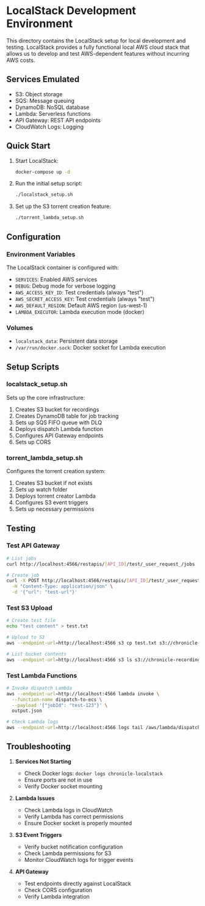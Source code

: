 # LocalStack Development Environment

This directory contains the LocalStack setup for local development and testing. LocalStack provides a fully functional local AWS cloud stack that allows us to develop and test AWS-dependent features without incurring AWS costs.

## Services Emulated

- S3: Object storage
- SQS: Message queuing
- DynamoDB: NoSQL database
- Lambda: Serverless functions
- API Gateway: REST API endpoints
- CloudWatch Logs: Logging

## Quick Start

1. Start LocalStack:
   ```bash
   docker-compose up -d
   ```

2. Run the initial setup script:
   ```bash
   ./localstack_setup.sh
   ```

3. Set up the S3 torrent creation feature:
   ```bash
   ./torrent_lambda_setup.sh
   ```

## Configuration

### Environment Variables

The LocalStack container is configured with:
- `SERVICES`: Enabled AWS services
- `DEBUG`: Debug mode for verbose logging
- `AWS_ACCESS_KEY_ID`: Test credentials (always "test")
- `AWS_SECRET_ACCESS_KEY`: Test credentials (always "test")
- `AWS_DEFAULT_REGION`: Default AWS region (us-west-1)
- `LAMBDA_EXECUTOR`: Lambda execution mode (docker)

### Volumes

- `localstack_data`: Persistent data storage
- `/var/run/docker.sock`: Docker socket for Lambda execution

## Setup Scripts

### localstack_setup.sh

Sets up the core infrastructure:
1. Creates S3 bucket for recordings
2. Creates DynamoDB table for job tracking
3. Sets up SQS FIFO queue with DLQ
4. Deploys dispatch Lambda function
5. Configures API Gateway endpoints
6. Sets up CORS

### torrent_lambda_setup.sh

Configures the torrent creation system:
1. Creates S3 bucket if not exists
2. Sets up watch folder
3. Deploys torrent creator Lambda
4. Configures S3 event triggers
5. Sets up necessary permissions

## Testing

### Test API Gateway

```bash
# List jobs
curl http://localhost:4566/restapis/[API_ID]/test/_user_request_/jobs

# Create job
curl -X POST http://localhost:4566/restapis/[API_ID]/test/_user_request_/jobs \
  -H "Content-Type: application/json" \
  -d '{"url": "test-url"}'
```

### Test S3 Upload

```bash
# Create test file
echo "test content" > test.txt

# Upload to S3
aws --endpoint-url=http://localhost:4566 s3 cp test.txt s3://chronicle-recordings-dev/

# List bucket contents
aws --endpoint-url=http://localhost:4566 s3 ls s3://chronicle-recordings-dev/
```

### Test Lambda Functions

```bash
# Invoke dispatch Lambda
aws --endpoint-url=http://localhost:4566 lambda invoke \
  --function-name dispatch-to-ecs \
  --payload '{"jobId": "test-123"}' \
  output.json

# Check Lambda logs
aws --endpoint-url=http://localhost:4566 logs tail /aws/lambda/dispatch-to-ecs
```

## Troubleshooting

1. **Services Not Starting**
   - Check Docker logs: `docker logs chronicle-localstack`
   - Ensure ports are not in use
   - Verify Docker socket mounting

2. **Lambda Issues**
   - Check Lambda logs in CloudWatch
   - Verify Lambda has correct permissions
   - Ensure Docker socket is properly mounted

3. **S3 Event Triggers**
   - Verify bucket notification configuration
   - Check Lambda permissions for S3
   - Monitor CloudWatch logs for trigger events

4. **API Gateway**
   - Test endpoints directly against LocalStack
   - Check CORS configuration
   - Verify Lambda integration 